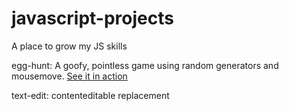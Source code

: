 # javascript-projects
A place to grow my JS skills

egg-hunt: A goofy, pointless game using random generators and mousemove. [See it in action](http://www.erictallant.com/egghunt)

text-edit: contenteditable replacement
